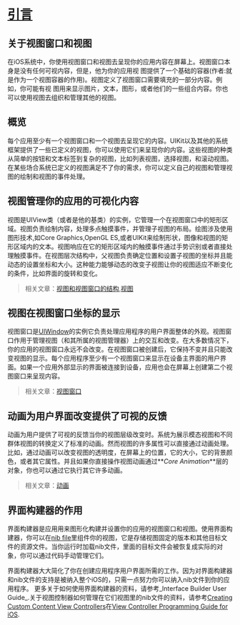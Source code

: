 # [引言](https://developer.apple.com/library/ios/documentation/WindowsViews/Conceptual/ViewPG_iPhoneOS/Introduction/Introduction.html#//apple_ref/doc/uid/TP40009503-CH1-SW2)

## 关于视图窗口和视图  
  在iOS系统中，你使用视图窗口和视图去呈现你的应用内容在屏幕上。视图窗口本身是没有任何可视内容，但是，他为你的应用视
图提供了一个基础的容器(作者:就是作为一个视图容器的作用)。视图定义了视图窗口需要填充的一部分内容。例如，你可能有视
图用来显示图片，文本，图形，或者他们的一些组合内容。你也可以使用视图去组织和管理其他的视图。

## 概览
  每个应用至少有一个视图窗口和一个视图去呈现它的内容。UIKit以及其他的系统框架提供了一些已定义的视图，你可以使用它们来呈现你的内容。这些视图的种类从简单的按钮和文本标签到复杂的视图，比如列表视图，选择视图，和滚动视图。在某些场合系统已定义的视图满足不了你的需求，你可以定义自己的视图和管理视图的绘制和视图的事件处理。  

## 视图管理你的应用的可视化内容
视图是UIView类（或者是他的基类）的实例，它管理一个在视图窗口中的矩形区域。视图负责绘制内容，处理多点触摸事件，并管理子视图的布局。绘图涉及使用图形技术,如Core Graphics,OpenGL ES,或者UIKit来绘制形状，图像和视图的矩形区域内的文本。视图响应在它的矩形区域内的触摸事件通过手势识别或者直接处理触摸事件。在视图层次结构中，父视图负责确定位置和设置子视图的坐标并且能动态的设置坐标和大小。这种能力能够动态的改变子视图让你的视图适应不断变化的条件，比如界面的旋转和变化。

> 相关文章：[视图和视图窗口的结构](https://developer.apple.com/library/ios/documentation/WindowsViews/Conceptual/ViewPG_iPhoneOS/WindowsandViews/WindowsandViews.html#//apple_ref/doc/uid/TP40009503-CH2-SW1),[视图](https://developer.apple.com/library/ios/documentation/WindowsViews/Conceptual/ViewPG_iPhoneOS/CreatingViews/CreatingViews.html#//apple_ref/doc/uid/TP40009503-CH5-SW1)

## 视图在视图窗口坐标的显示
视图窗口是[UIWindow](https://developer.apple.com/library/ios/documentation/UIKit/Reference/UIWindow_Class/index.html#//apple_ref/occ/cl/UIWindow)的实例它负责处理应用程序的用户界面整体的外观。视图窗口作用于管理视图（和其所属的视图管理器）上的交互和改变。在大多数情况下，你的应用的视图窗口永远不会改变。在视图窗口被创建后，它保持不变并且只能改变视图的显示。每个应用程序至少有一个视图窗口来显示在设备主界面的用户界面。如果一个应用外部显示的界面被连接到设备，应用也会在屏幕上创建第二个视图窗口来呈现内容。

> 相关文章：[视图窗口](https://developer.apple.com/library/ios/documentation/WindowsViews/Conceptual/ViewPG_iPhoneOS/CreatingWindows/CreatingWindows.html#//apple_ref/doc/uid/TP40009503-CH4-SW1)

## 动画为用户界面改变提供了可视的反馈
动画为用户提供了可视的反馈当你的视图层级改变时。系统为展示模态视图和不同群体视图的转换定义了标准的动画。然而视图的许多属性可以直接通过动画处理。比如，通过动画可以改变视图的透明度，在屏幕上的位置，它的大小，它的背景颜色，或者其它属性。并且如果你直接操作视图动画通过**_Core Animation_**层的对象，你也可以通过它执行其它许多动画。

> 相关文章：[动画](https://developer.apple.com/library/ios/documentation/WindowsViews/Conceptual/ViewPG_iPhoneOS/AnimatingViews/AnimatingViews.html#//apple_ref/doc/uid/TP40009503-CH6-SW1)

## 界面构建器的作用
界面构建器是应用用来图形化构建并设置你的应用的视图窗口和视图。使用界面构建器，你可以在[nib file]()里组件你的视图，它是存储视图固定的版本和其他目标文件的资源文件。当你运行时加载nib文件，里面的目标文件会被恢复成实际的对象，你可以通过代码手动管理它们。

界面构建器大大简化了你在创建应用程序用户界面所需的工作。因为对界面构建器和nib文件的支持是被纳入整个iOS的，只需一点努力你可以纳入nib文件到你的应用程序。
更多关于如何使用界面构建器的资料，请参考_Interface Builder User Guide_.关于视图控制器如何管理在它们视图里的nib文件的资料，请参考[Creating Custom Content View Controllers](https://developer.apple.com/library/ios/featuredarticles/ViewControllerPGforiPhoneOS/BasicViewControllers/BasicViewControllers.html#//apple_ref/doc/uid/TP40007457-CH101)在[View Controller Programming Guide for iOS](https://developer.apple.com/library/ios/featuredarticles/ViewControllerPGforiPhoneOS/BasicViewControllers/BasicViewControllers.html#//apple_ref/doc/uid/TP40007457-CH101).
